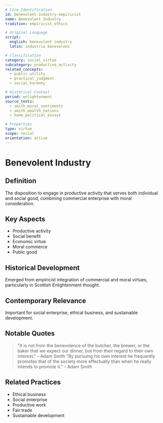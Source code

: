 ```yaml
---
# Core Identification
id: benevolent-industry-empiricist
name: Benevolent Industry
tradition: empiricist_ethics

# Original Language
script:
  english: benevolent industry
  latin: industria benevolens

# Classification
category: social_virtue
subcategory: productive_activity
related_concepts:
  - public_utility
  - practical_judgment
  - social_harmony

# Historical Context
period: enlightenment
source_texts:
  - smith_moral_sentiments
  - smith_wealth_nations
  - hume_political_essays

# Properties
type: virtue
scope: social
orientation: active
---
```


# Benevolent Industry

## Definition
The disposition to engage in productive activity that serves both individual and social good, combining commercial enterprise with moral consideration.

## Key Aspects
- Productive activity
- Social benefit
- Economic virtue
- Moral commerce
- Public good

## Historical Development
Emerged from empiricist integration of commercial and moral virtues, particularly in Scottish Enlightenment thought.

## Contemporary Relevance
Important for social enterprise, ethical business, and sustainable development.

## Notable Quotes
> "It is not from the benevolence of the butcher, the brewer, or the baker that we expect our dinner, but from their regard to their own interest." - Adam Smith
> "By pursuing his own interest he frequently promotes that of the society more effectually than when he really intends to promote it." - Adam Smith

## Related Practices
- Ethical business
- Social enterprise
- Productive work
- Fair trade
- Sustainable development